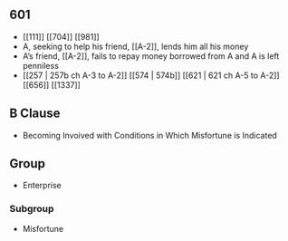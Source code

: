 ## 601
- [[111]] [[704]] [[981]] 
- A, seeking to help his friend, [[A-2]], lends him all his money
- A’s friend, [[A-2]], fails to repay money borrowed from A and A is left penniless
- [[257 | 257b ch A-3 to A-2]] [[574 | 574b]] [[621 | 621 ch A-5 to A-2]] [[656]] [[1337]] 

## B Clause
- Becoming Invoived with Conditions in Which Misfortune is Indicated

## Group
- Enterprise

### Subgroup
- Misfortune

